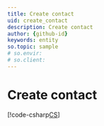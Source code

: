 ```yaml
---
title: Create contact
uid: create_contact
description: Create contact
author: {github-id}
keywords: entity
so.topic: sample
# so.envir:
# so.client:
---
```


# Create contact

[!code-csharp[CS](includes/create-contact.cs)]
